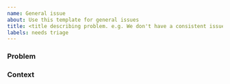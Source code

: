 ```yaml
---
name: General issue
about: Use this template for general issues
title: <title describing problem. e.g. We don't have a consistent issue creation format>
labels: needs triage
---
```


### Problem

<!-- 
Describe the problem that you are experiencing or seeing. Do not describe the fix or potential fixes here.

The problem described should be specific and targeted. If the problem is larger and needs coordination across multiple issues to fix, the project process should be used instead.
-->

### Context

<!-- Additional context about possible fixes. delete section if not needed -->
